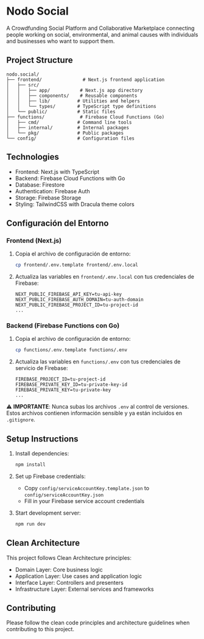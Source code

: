 # Nodo Social

A Crowdfunding Social Platform and Collaborative Marketplace connecting people working on social, environmental, and animal causes with individuals and businesses who want to support them.

## Project Structure

```
nodo.social/
├── frontend/               # Next.js frontend application
│   ├── src/
│   │   ├── app/           # Next.js app directory
│   │   ├── components/    # Reusable components
│   │   ├── lib/          # Utilities and helpers
│   │   └── types/        # TypeScript type definitions
│   └── public/           # Static files
├── functions/             # Firebase Cloud Functions (Go)
│   ├── cmd/              # Command line tools
│   ├── internal/         # Internal packages
│   └── pkg/              # Public packages
└── config/               # Configuration files
```

## Technologies

- Frontend: Next.js with TypeScript
- Backend: Firebase Cloud Functions with Go
- Database: Firestore
- Authentication: Firebase Auth
- Storage: Firebase Storage
- Styling: TailwindCSS with Dracula theme colors

## Configuración del Entorno

### Frontend (Next.js)
1. Copia el archivo de configuración de entorno:
   ```bash
   cp frontend/.env.template frontend/.env.local
   ```
2. Actualiza las variables en `frontend/.env.local` con tus credenciales de Firebase:
   ```env
   NEXT_PUBLIC_FIREBASE_API_KEY=tu-api-key
   NEXT_PUBLIC_FIREBASE_AUTH_DOMAIN=tu-auth-domain
   NEXT_PUBLIC_FIREBASE_PROJECT_ID=tu-project-id
   ...
   ```

### Backend (Firebase Functions con Go)
1. Copia el archivo de configuración de entorno:
   ```bash
   cp functions/.env.template functions/.env
   ```
2. Actualiza las variables en `functions/.env` con tus credenciales de servicio de Firebase:
   ```env
   FIREBASE_PROJECT_ID=tu-project-id
   FIREBASE_PRIVATE_KEY_ID=tu-private-key-id
   FIREBASE_PRIVATE_KEY=tu-private-key
   ...
   ```

⚠️ **IMPORTANTE**: Nunca subas los archivos `.env` al control de versiones. Estos archivos contienen información sensible y ya están incluidos en `.gitignore`.

## Setup Instructions

1. Install dependencies:
   ```bash
   npm install
   ```

2. Set up Firebase credentials:
   - Copy `config/serviceAccountKey.template.json` to `config/serviceAccountKey.json`
   - Fill in your Firebase service account credentials

3. Start development server:
   ```bash
   npm run dev
   ```

## Clean Architecture

This project follows Clean Architecture principles:

- Domain Layer: Core business logic
- Application Layer: Use cases and application logic
- Interface Layer: Controllers and presenters
- Infrastructure Layer: External services and frameworks

## Contributing

Please follow the clean code principles and architecture guidelines when contributing to this project.
